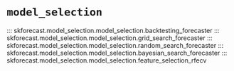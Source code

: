 # `model_selection`

::: skforecast.model_selection.model_selection.backtesting_forecaster
::: skforecast.model_selection.model_selection.grid_search_forecaster
::: skforecast.model_selection.model_selection.random_search_forecaster
::: skforecast.model_selection.model_selection.bayesian_search_forecaster
::: skforecast.model_selection.model_selection.feature_selection_rfecv

